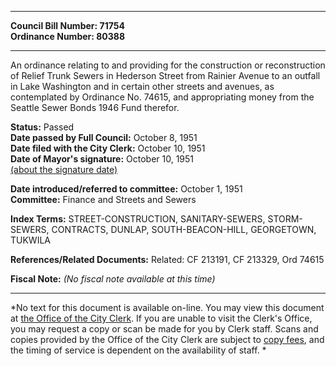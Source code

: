 * * * * *  
  
**Council Bill Number: [](#h0)[](#h2)71754**   
**Ordinance Number: 80388**  
  
* * * * *  
  
An ordinance relating to and providing for the construction or reconstruction of Relief Trunk Sewers in Hederson Street from Rainier Avenue to an outfall in Lake Washington and in certain other streets and avenues, as contemplated by Ordinance No. 74615, and appropriating money from the Seattle Sewer Bonds 1946 Fund therefor.  
  
**Status:** Passed   
**Date passed by Full Council:** October 8, 1951   
**Date filed with the City Clerk:** October 10, 1951   
**Date of Mayor's signature:** October 10, 1951   
[(about the signature date)](/~public/approvaldate.htm)   
  
  
**Date introduced/referred to committee:** October 1, 1951   
**Committee:** Finance and Streets and Sewers   
  
**Index Terms:** STREET-CONSTRUCTION, SANITARY-SEWERS, STORM-SEWERS, CONTRACTS, DUNLAP, SOUTH-BEACON-HILL, GEORGETOWN, TUKWILA  
  
**References/Related Documents:** Related: CF 213191, CF 213329, Ord 74615  
  
**Fiscal Note:** *(No fiscal note available at this time)*  
  
* * * * *  
  
*No text for this document is available on-line. You may view this document at [the Office of the City Clerk](http://www.seattle.gov/leg/clerk/contactUs.htm). If you are unable to visit the Clerk's Office, you may request a copy or scan be made for you by Clerk staff. Scans and copies provided by the Office of the City Clerk are subject to [copy fees](http://clerk.seattle.gov/~public/clerkfees.htm), and the timing of service is dependent on the availability of staff. *  
  
  
